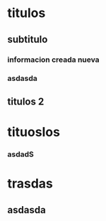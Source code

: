# titulos
## subtitulo
### informacion creada nueva 
### asdasda
## titulos 2
# tituoslos
### asdadS

# trasdas
## asdasda
